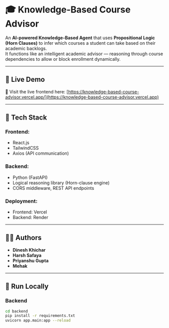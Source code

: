 # 🎓 Knowledge-Based Course Advisor

An **AI-powered Knowledge-Based Agent** that uses **Propositional Logic (Horn Clauses)** to infer which courses a student can take based on their academic backlogs.  
It functions like an intelligent academic advisor — reasoning through course dependencies to allow or block enrollment dynamically.

---

## 🔗 Live Demo  
🔗 Visit the live frontend here: [https://knowledge-based-course-advisor.vercel.app/](https://knowledge-based-course-advisor.vercel.app)

---

## 🧰 Tech Stack

### Frontend:
- React.js  
- TailwindCSS
- Axios (API communication)

### Backend:
- Python (FastAPI)  
- Logical reasoning library (Horn-clause engine)  
- CORS middleware, REST API endpoints

### Deployment:
- Frontend: Vercel  
- Backend: Render

---

## 👨‍💻 Authors
- **Dinesh Khichar**  
- **Harsh Safaya**  
- **Priyanshu Gupta**  
- **Mehak**

---

## 🚀 Run Locally

### Backend
```bash
cd backend
pip install -r requirements.txt
uvicorn app.main:app --reload
